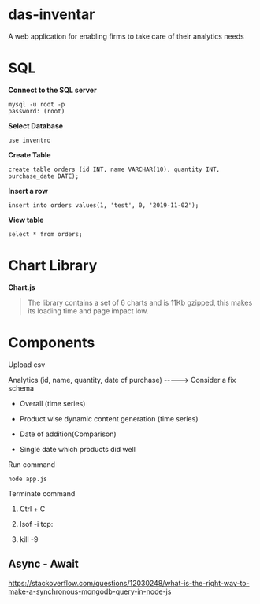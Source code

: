 # das-inventar 
A web application for enabling firms to take care of their analytics needs

# SQL

**Connect to the SQL server**
```
mysql -u root -p
password: (root)
```
**Select Database**
```
use inventro
```
**Create Table**
```
create table orders (id INT, name VARCHAR(10), quantity INT, purchase_date DATE);
```
**Insert a row**
```
insert into orders values(1, 'test', 0, '2019-11-02');
```
**View table**
```
select * from orders;
```
# Chart Library

**Chart.js** 
> The library contains a set of 6 charts and is 11Kb gzipped, this makes its loading time and page impact low.

# Components

Upload csv 

Analytics (id, name, quantity, date of purchase) -----> Consider a fix schema

+ Overall (time series) 

+ Product wise dynamic content generation (time series)

+ Date of addition(Comparison)

+ Single date which products did well

Run command 
```
node app.js
```

Terminate command

1. Ctrl + C

2. lsof -i tcp:<port>

3. kill -9 <PID>

## Async - Await

https://stackoverflow.com/questions/12030248/what-is-the-right-way-to-make-a-synchronous-mongodb-query-in-node-js
